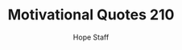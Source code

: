 ---
image: /assets/img/mq/mq_210_peale.png
title: Motivational Quotes 210
categories:
  - Motivational Quotes
author: Hope Staff
notes: Motivational Quotes 210
embed: >-
  EMBED_GOES_HERE
transcript: >-
  SOME LINES OF TEXT START HERE
---